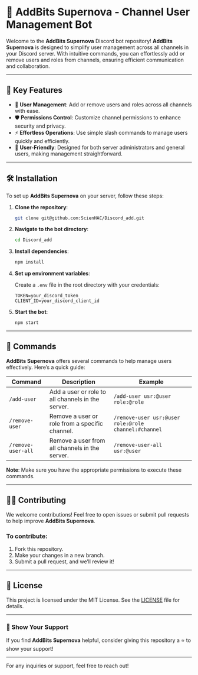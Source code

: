 # 🌌 AddBits Supernova - Channel User Management Bot

Welcome to the **AddBits Supernova** Discord bot repository! **AddBits Supernova** is designed to simplify user management across all channels in your Discord server. With intuitive commands, you can effortlessly add or remove users and roles from channels, ensuring efficient communication and collaboration.

---

## 🌟 Key Features

- 🔑 **User Management**: Add or remove users and roles across all channels with ease.
- 🛡️ **Permissions Control**: Customize channel permissions to enhance security and privacy.
- ⚡ **Effortless Operations**: Use simple slash commands to manage users quickly and efficiently.
- 📅 **User-Friendly**: Designed for both server administrators and general users, making management straightforward.

---

## 🛠 Installation

To set up **AddBits Supernova** on your server, follow these steps:

1. **Clone the repository**:
    ```bash
    git clone git@github.com:ScienHAC/Discord_add.git
    ```

2. **Navigate to the bot directory**:
    ```bash
    cd Discord_add
    ```

3. **Install dependencies**:
    ```bash
    npm install
    ```

4. **Set up environment variables**:

   Create a `.env` file in the root directory with your credentials:
    ```env
    TOKEN=your_discord_token
    CLIENT_ID=your_discord_client_id
    ```

5. **Start the bot**:
    ```bash
    npm start
    ```

---

## 🔧 Commands

**AddBits Supernova** offers several commands to help manage users effectively. Here’s a quick guide:

| Command                     | Description                                               | Example                                      |
| --------------------------- | --------------------------------------------------------- | -------------------------------------------- |
| `/add-user`                 | Add a user or role to all channels in the server.         | `/add-user usr:@user role:@role`            |
| `/remove-user`              | Remove a user or role from a specific channel.            | `/remove-user usr:@user role:@role channel:#channel` |
| `/remove-user-all`          | Remove a user from all channels in the server.            | `/remove-user-all usr:@user`                 |

**Note**: Make sure you have the appropriate permissions to execute these commands.

---

## 🧑‍💻 Contributing

We welcome contributions! Feel free to open issues or submit pull requests to help improve **AddBits Supernova**.

### To contribute:
1. Fork this repository.
2. Make your changes in a new branch.
3. Submit a pull request, and we’ll review it!

---

## 📜 License

This project is licensed under the MIT License. See the [LICENSE](LICENSE) file for details.

---

### 🌟 Show Your Support

If you find **AddBits Supernova** helpful, consider giving this repository a ⭐ to show your support!

---

For any inquiries or support, feel free to reach out!
